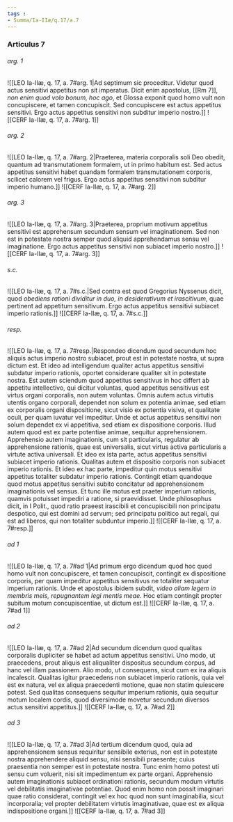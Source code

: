 ```yaml
---
tags : 
- Summa/Ia-IIæ/q.17/a.7
---
```


### Articulus 7

###### arg. 1
![[LEO Ia-IIæ, q. 17, a. 7#arg. 1|Ad septimum sic proceditur. Videtur quod actus sensitivi appetitus non sit imperatus. Dicit enim apostolus, [[Rm 7]], *non enim quod volo bonum, hoc ago*, et Glossa exponit quod homo vult non concupiscere, et tamen concupiscit. Sed concupiscere est actus appetitus sensitivi. Ergo actus appetitus sensitivi non subditur imperio nostro.]]
![[CERF Ia-IIæ, q. 17, a. 7#arg. 1]]

###### arg. 2
![[LEO Ia-IIæ, q. 17, a. 7#arg. 2|Praeterea, materia corporalis soli Deo obedit, quantum ad transmutationem formalem, ut in primo habitum est. Sed actus appetitus sensitivi habet quandam formalem transmutationem corporis, scilicet calorem vel frigus. Ergo actus appetitus sensitivi non subditur imperio humano.]]
![[CERF Ia-IIæ, q. 17, a. 7#arg. 2]]

###### arg. 3
![[LEO Ia-IIæ, q. 17, a. 7#arg. 3|Praeterea, proprium motivum appetitus sensitivi est apprehensum secundum sensum vel imaginationem. Sed non est in potestate nostra semper quod aliquid apprehendamus sensu vel imaginatione. Ergo actus appetitus sensitivi non subiacet imperio nostro.]]
![[CERF Ia-IIæ, q. 17, a. 7#arg. 3]]

###### s.c.
![[LEO Ia-IIæ, q. 17, a. 7#s.c.|Sed contra est quod Gregorius Nyssenus dicit, quod *obediens rationi dividitur in duo, in desiderativum et irascitivum*, quae pertinent ad appetitum sensitivum. Ergo actus appetitus sensitivi subiacet imperio rationis.]]
![[CERF Ia-IIæ, q. 17, a. 7#s.c.]]

###### resp.
![[LEO Ia-IIæ, q. 17, a. 7#resp.|Respondeo dicendum quod secundum hoc aliquis actus imperio nostro subiacet, prout est in potestate nostra, ut supra dictum est. Et ideo ad intelligendum qualiter actus appetitus sensitivi subdatur imperio rationis, oportet considerare qualiter sit in potestate nostra. Est autem sciendum quod appetitus sensitivus in hoc differt ab appetitu intellectivo, qui dicitur voluntas, quod appetitus sensitivus est virtus organi corporalis, non autem voluntas. Omnis autem actus virtutis utentis organo corporali, dependet non solum ex potentia animae, sed etiam ex corporalis organi dispositione, sicut visio ex potentia visiva, et qualitate oculi, per quam iuvatur vel impeditur. Unde et actus appetitus sensitivi non solum dependet ex vi appetitiva, sed etiam ex dispositione corporis. Illud autem quod est ex parte potentiae animae, sequitur apprehensionem. Apprehensio autem imaginationis, cum sit particularis, regulatur ab apprehensione rationis, quae est universalis, sicut virtus activa particularis a virtute activa universali. Et ideo ex ista parte, actus appetitus sensitivi subiacet imperio rationis. Qualitas autem et dispositio corporis non subiacet imperio rationis. Et ideo ex hac parte, impeditur quin motus sensitivi appetitus totaliter subdatur imperio rationis. Contingit etiam quandoque quod motus appetitus sensitivi subito concitatur ad apprehensionem imaginationis vel sensus. Et tunc ille motus est praeter imperium rationis, quamvis potuisset impediri a ratione, si praevidisset. Unde philosophus dicit, in I Polit., quod ratio praeest irascibili et concupiscibili non principatu despotico, qui est domini ad servum; sed principatu politico aut regali, qui est ad liberos, qui non totaliter subduntur imperio.]]
![[CERF Ia-IIæ, q. 17, a. 7#resp.]]

###### ad 1
![[LEO Ia-IIæ, q. 17, a. 7#ad 1|Ad primum ergo dicendum quod hoc quod homo vult non concupiscere, et tamen concupiscit, contingit ex dispositione corporis, per quam impeditur appetitus sensitivus ne totaliter sequatur imperium rationis. Unde et apostolus ibidem subdit, *video aliam legem in membris meis, repugnantem legi mentis meae*. Hoc etiam contingit propter subitum motum concupiscentiae, ut dictum est.]]
![[CERF Ia-IIæ, q. 17, a. 7#ad 1]]

###### ad 2
![[LEO Ia-IIæ, q. 17, a. 7#ad 2|Ad secundum dicendum quod qualitas corporalis dupliciter se habet ad actum appetitus sensitivi. Uno modo, ut praecedens, prout aliquis est aliqualiter dispositus secundum corpus, ad hanc vel illam passionem. Alio modo, ut consequens, sicut cum ex ira aliquis incalescit. Qualitas igitur praecedens non subiacet imperio rationis, quia vel est ex natura, vel ex aliqua praecedenti motione, quae non statim quiescere potest. Sed qualitas consequens sequitur imperium rationis, quia sequitur motum localem cordis, quod diversimode movetur secundum diversos actus sensitivi appetitus.]]
![[CERF Ia-IIæ, q. 17, a. 7#ad 2]]

###### ad 3
![[LEO Ia-IIæ, q. 17, a. 7#ad 3|Ad tertium dicendum quod, quia ad apprehensionem sensus requiritur sensibile exterius, non est in potestate nostra apprehendere aliquid sensu, nisi sensibili praesente; cuius praesentia non semper est in potestate nostra. Tunc enim homo potest uti sensu cum voluerit, nisi sit impedimentum ex parte organi. Apprehensio autem imaginationis subiacet ordinationi rationis, secundum modum virtutis vel debilitatis imaginativae potentiae. Quod enim homo non possit imaginari quae ratio considerat, contingit vel ex hoc quod non sunt imaginabilia, sicut incorporalia; vel propter debilitatem virtutis imaginativae, quae est ex aliqua indispositione organi.]]
![[CERF Ia-IIæ, q. 17, a. 7#ad 3]]

